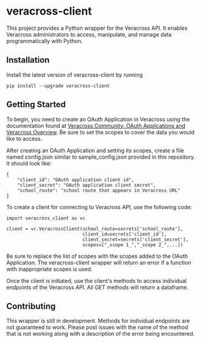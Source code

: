 # veracross-client

This project provides a Python wrapper for the Veracross API. It enables Veracross administrators to access, manipulate, and manage data programmatically with Python.

## Installation

Install the latest version of veracross-client by running

```
pip install --upgrade veracross-client
```

## Getting Started

To begin, you need to create an OAuth Application in Veracross using the documentation found at [Veracross Community: OAuth Applications and Veracross Overview](https://community.veracross.com/s/article/OAuth-Applications-and-Veracross-Overview). Be sure to set the scopes to cover the data you would like to access.

After creating an OAuth Application and setting its scopes, create a file named config.json similar to sample_config.json provided in this repository. It should look like:

```
{
    "client_id": "OAuth application client id",
    "client_secret": "OAuth application client secret",
    "school_route": "school route that appears in Veracross URL"
}

```

To create a client for connecting to Veracross API, use the following code:

```
import veracross_client as vc

client = vc.VeracrossClient(school_route=secrets['school_route'],
                            client_id=secrets['client_id'],
                            client_secret=secrets['client_secret'],
                            scopes=["_scope 1_","_scope 2_",...])
```

Be sure to replace the list of scopes with the scopes added to the OAuth Application. The veracross-client wrapper will return an error if a function with inappropriate scopes is used.

Once the client is initiated, use the client's methods to access individual endpoints of the Veracross API. All GET methods will return a dataframe.

## Contributing

This wrapper is still in development. Methods for individual endpoints are not guaranteed to work. Please post issues with the name of the method that is not working along with a description of the error being encountered.
